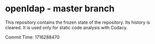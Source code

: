 # openldap - master branch

This repository contains the frozen state of the repository.
Its history is cleared. It is used only for static code
analysis with Codacy.

Commit Time: 1716288470